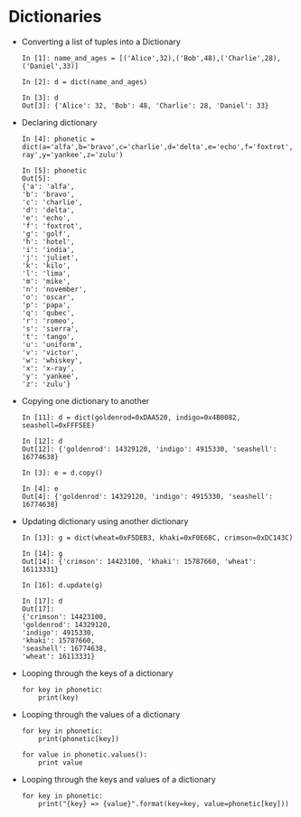 # Dictionaries

- Converting a list of tuples into a Dictionary

	```
	In [1]: name_and_ages = [('Alice',32),('Bob',48),('Charlie',28),('Daniel',33)]

	In [2]: d = dict(name_and_ages)
	
	In [3]: d
	Out[3]: {'Alice': 32, 'Bob': 48, 'Charlie': 28, 'Daniel': 33}
	
	```
	
- Declaring dictionary

	```
	In [4]: phonetic = dict(a='alfa',b='bravo',c='charlie',d='delta',e='echo',f='foxtrot',g='golf',h='hotel',i='india',j='juliet',k='kilo',l='lima',m='mike',n='november',o='oscar',p='papa',q='qubec',r='romeo',s='sierra',t='tango',u='uniform',v='victor',w='whiskey',x='x-ray',y='yankee',z='zulu')

	In [5]: phonetic
	Out[5]: 
	{'a': 'alfa',
	'b': 'bravo',
	'c': 'charlie',
	'd': 'delta',
	'e': 'echo',
	'f': 'foxtrot',
	'g': 'golf',
	'h': 'hotel',
	'i': 'india',
	'j': 'juliet',
	'k': 'kilo',
	'l': 'lima',
	'm': 'mike',
	'n': 'november',
	'o': 'oscar',
	'p': 'papa',
	'q': 'qubec',
	'r': 'romeo',
	's': 'sierra',
	't': 'tango',
	'u': 'uniform',
	'v': 'victor',
	'w': 'whiskey',
	'x': 'x-ray',
	'y': 'yankee',
	'z': 'zulu'}
	```
	
- Copying one dictionary to another

	```
	In [11]: d = dict(goldenrod=0xDAA520, indigo=0x4B0082, seashell=0xFFF5EE)
	
	In [12]: d
	Out[12]: {'goldenrod': 14329120, 'indigo': 4915330, 'seashell': 16774638}
	
	In [3]: e = d.copy()
	
	In [4]: e
	Out[4]: {'goldenrod': 14329120, 'indigo': 4915330, 'seashell': 16774638}
	```
	
- Updating dictionary using another dictionary

	```
	In [13]: g = dict(wheat=0xF5DEB3, khaki=0xF0E68C, crimson=0xDC143C)

	In [14]: g
	Out[14]: {'crimson': 14423100, 'khaki': 15787660, 'wheat': 16113331}
	
	In [16]: d.update(g)

	In [17]: d
	Out[17]: 
	{'crimson': 14423100,
	'goldenrod': 14329120,
	'indigo': 4915330,
	'khaki': 15787660,
	'seashell': 16774638,
	'wheat': 16113331}
	```

- Looping through the keys of a dictionary

	```
	for key in phonetic:
		print(key)
	```

- Looping through the values of a dictionary

	```
	for key in phonetic:
		print(phonetic[key])
		
	for value in phonetic.values():
		print value
	```
	
- Looping through the keys and values of a dictionary

	```
	for key in phonetic:
		print("{key} => {value}".format(key=key, value=phonetic[key]))
	```